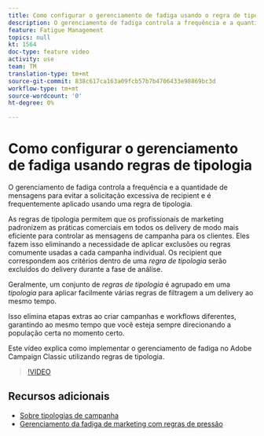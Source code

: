 ```yaml
---
title: Como configurar o gerenciamento de fadiga usando o regra de tipologia no Adobe Campaign Classic
description: O gerenciamento de fadiga controla a frequência e a quantidade de mensagens para evitar a solicitação excessiva de recipient e é frequentemente aplicado usando uma regra de tipologia. Este vídeo explica como implementar o gerenciamento de fadiga no Adobe Campaign Classic utilizando regras de tipologia.
feature: Fatigue Management
topics: null
kt: 1564
doc-type: feature video
activity: use
team: TM
translation-type: tm+mt
source-git-commit: 838c617ca163a09fcb57b7b4706433e98869bc3d
workflow-type: tm+mt
source-wordcount: '0'
ht-degree: 0%

---
```



# Como configurar o gerenciamento de fadiga usando regras de tipologia

O gerenciamento de fadiga controla a frequência e a quantidade de mensagens para evitar a solicitação excessiva de recipient e é frequentemente aplicado usando uma regra de tipologia.

As regras de tipologia permitem que os profissionais de marketing padronizem as práticas comerciais em todos os delivery de modo mais eficiente para controlar as mensagens de campanha para os clientes. Eles fazem isso eliminando a necessidade de aplicar exclusões ou regras comumente usadas a cada campanha individual. Os recipient que correspondem aos critérios dentro de uma *regra de tipologia* serão excluídos do delivery durante a fase de análise.

Geralmente, um conjunto de *regras de tipologia* é agrupado em uma *tipologia* para aplicar facilmente várias regras de filtragem a um delivery ao mesmo tempo.

Isso elimina etapas extras ao criar campanhas e workflows diferentes, garantindo ao mesmo tempo que você esteja sempre direcionando a população certa no momento certo.

Este vídeo explica como implementar o gerenciamento de fadiga no Adobe Campaign Classic utilizando regras de tipologia.

>[!VIDEO](https://video.tv.adobe.com/v/25090?quality=12)

## Recursos adicionais

* [Sobre tipologias de campanha](https://docs.adobe.com/content/help/en/campaign-classic/using/orchestrating-campaigns/campaign-optimization/about-campaign-typologies.html)
* [Gerenciamento da fadiga de marketing com regras de pressão](https://docs.adobe.com/content/help/pt-BR/campaign-classic/using/orchestrating-campaigns/campaign-optimization/pressure-rules.html)

